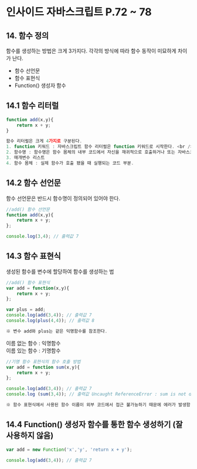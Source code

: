 # 인사이드 자바스크립트 P.72 ~ 78

## 14. 함수 정의
함수를 생성하는 방법은 크게 3가지다. 각각의 방식에 따라 함수 동작이 미묘하게 차이가 난다.<br />

* 함수 선언문 <br />
* 함수 표현식 <br />
* Function() 생성자 함수<br />

## 14.1 함수 리터럴

```js
function add(x,y){
    return x + y;
}

함수 리터럴은 크게 4가지로 구분된다.
1. function 키워드 : 자바스크립트 함수 리터럴은 function 키워드로 시작한다. <br />
2. 함수명 : 함수명은 함수 몸체의 내부 코드에서 자신을 재귀적으로 호출하거나 또는 자바스크립트 디버거가 해당함수를 구분하는 식별자로 사용된다. (함수명은 선택사항임) <br />
3. 매개변수 리스트
4. 함수 몸체 : 실제 함수가 호출 됐을 때 실행되는 코드 부분.
```
## 14.2 함수 선언문
함수 선언문은 반드시 함수명이 정의되어 있어야 한다.

```js
//add() 함수 선언문
function add(x,y){
    return x + y;
};

console.log(3,4); // 출력값 7
```
## 14.3 함수 표현식
생성된 함수를 변수에 할당하여 함수를 생성하는 법
```js
//add() 함수 표현식
var add = function(x,y){
    return x + y;
};

var plus = add;
console.log(add(3,4)); // 출력값 7
console.log(plus(4,4)); // 출력값 8

※ 변수 add와 plus는 같은 익명함수를 참조한다.
```
이름 없는 함수 : 익명함수 <br />
이름 있는 함수 : 기명함수 <br />

```js
//기명 함수 표현식의 함수 호출 방법
var add = function sum(x,y){
    return x + y;
};

console.log(add(3,4)); // 출력값 7
console.log (sum(3,4)); // 출력값 Uncaught ReferenceError : sum is not defined 에러 발생

※ 함수 표현식에서 사용된 함수 이름이 외부 코드에서 접근 불가능하기 때문에 에러가 발생함.
```
## 14.4 Function() 생성자 함수를 통한 함수 생성하기 (잘 사용하지 않음)
```js
var add = new Function('x','y', 'return x + y');

console.log(add(3,4)); // 출력값 7
```